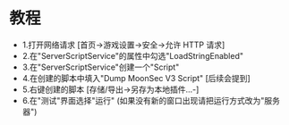 # 教程
* 1.打开网络请求 [首页->游戏设置->安全->允许 HTTP 请求]
* 2.在"ServerScriptService"的属性中勾选"LoadStringEnabled"
* 3.在"ServerScriptService"创建一个"Script"
* 4.在创建的脚本中填入"Dump MoonSec V3 Script" [后续会提到]
* 5.右键创建的脚本 [存储/导出->另存为本地插件...-]
* 6.在"测试"界面选择"运行" (如果没有新的窗口出现请把运行方式改为"服务器")
